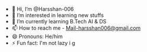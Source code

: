 - 👋 Hi, I’m @Harsshan-006
- 👀 I’m interested in learning new stuffs 
- 🌱 I’m currently learning B.Tech AI & DS
- 📫 How to reach me - Mail-harsshan006@gmail.com
- 😄 Pronouns: He/him
- ⚡ Fun fact: I'm not lazy i g

<!---
Harsshan-006/Harsshan-006 is a ✨ special ✨ repository because its `README.md` (this file) appears on your GitHub profile.
You can click the Preview link to take a look at your changes.
--->
